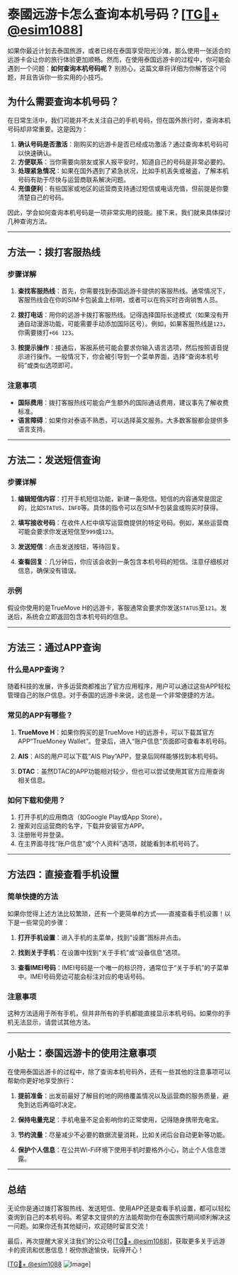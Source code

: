 # 泰國远游卡怎么查询本机号码？[[TG💪+ @esim1088](https://t.me/s/esim1088)]

如果你最近计划去泰国旅游，或者已经在泰国享受阳光沙滩，那么使用一张适合的远游卡会让你的旅行体验更加顺畅。然而，在使用泰国远游卡的过程中，你可能会遇到一个问题：**如何查询本机号码呢？** 别担心，这篇文章将详细为你解答这个问题，并且告诉你一些实用的小技巧。

## 为什么需要查询本机号码？

在日常生活中，我们可能并不太关注自己的手机号码，但在国外旅行时，查询本机号码却非常重要。这是因为：

1. **确认号码是否激活**：刚购买的远游卡是否已经成功激活？通过查询本机号码可以快速确认。
2. **方便联系**：当你需要向朋友或家人报平安时，知道自己的号码是非常必要的。
3. **处理紧急情况**：如果在国外遇到了紧急状况，比如手机丢失或被盗，了解本机号码有助于尽快与运营商联系解决问题。
4. **充值便利**：有些国家或地区的运营商支持通过短信或电话充值，但前提是你要清楚自己的号码。

因此，学会如何查询本机号码是一项非常实用的技能。接下来，我们就来具体探讨几种查询方法。

---

## 方法一：拨打客服热线

### 步骤详解

1. **查找客服热线**：首先，你需要找到泰国远游卡提供的客服热线。通常情况下，客服热线会在你的SIM卡包装盒上标明，或者可以在购买时咨询销售人员。
   
2. **拨打电话**：用你的远游卡拨打客服热线。记得选择国际长途模式（如果没有开通自动漫游功能，可能需要手动添加国际区号）。例如，如果客服热线是`123`，你需要拨打`+66 123`。

3. **按提示操作**：接通后，客服系统可能会要求你输入语言选项，然后按照语音提示进行操作。一般情况下，你会被引导到一个菜单界面，选择“查询本机号码”或类似选项即可。

### 注意事项

- **国际费用**：拨打客服热线可能会产生额外的国际通话费用，建议事先了解收费标准。
- **语言障碍**：如果你对泰语不熟悉，可以选择英文服务。大多数客服都会提供多语言支持。

---

## 方法二：发送短信查询

### 步骤详解

1. **编辑短信内容**：打开手机短信功能，新建一条短信。短信的内容通常是固定的，比如`STATUS`、`INFO`等。具体的指令可以在SIM卡包装盒或购买时获得。

2. **填写接收号码**：在收件人栏中填写运营商提供的特定号码。例如，某些运营商可能会要求你发送短信至`999`或`123`。

3. **发送短信**：点击发送按钮，等待回复。

4. **查看回复**：几分钟后，你应该会收到一条包含本机号码的短信。注意仔细核对信息，确保没有错误。

### 示例

假设你使用的是TrueMove H的远游卡，客服通常会要求你发送`STATUS`至`121`。发送后，系统会立即返回包含本机号码的信息。

---

## 方法三：通过APP查询

### 什么是APP查询？

随着科技的发展，许多运营商都推出了官方应用程序，用户可以通过这些APP轻松管理自己的账户信息。对于泰国的远游卡来说，这也是一个非常便捷的方法。

### 常见的APP有哪些？

1. **TrueMove H**：如果你购买的是TrueMove H的远游卡，可以下载其官方APP“TrueMoney Wallet”。登录后，进入“账户信息”页面即可查看本机号码。

2. **AIS**：AIS的用户可以下载“AIS Play”APP，登录后同样能够找到本机号码。

3. **DTAC**：虽然DTAC的APP功能相对较少，但也可以尝试使用其官方应用查询相关信息。

### 如何下载和使用？

1. 打开手机的应用商店（如Google Play或App Store）。
2. 搜索对应运营商的名字，下载并安装官方APP。
3. 注册账号并登录。
4. 在主界面寻找“账户信息”或“个人资料”选项，就能看到本机号码了。

---

## 方法四：直接查看手机设置

### 简单快捷的方法

如果你觉得上述方法比较繁琐，还有一个更简单的方式——直接查看手机设置！以下是一些常见的步骤：

1. **打开手机设置**：进入手机的主菜单，找到“设置”图标并点击。

2. **找到关于手机**：在设置中找到“关于手机”或“设备信息”选项。

3. **查看IMEI号码**：IMEI号码是一个唯一的标识符，通常位于“关于手机”的子菜单中。IMEI号码旁边可能会标注对应的电话号码。

### 注意事项

这种方法适用于所有手机，但并非所有的手机都能直接显示本机号码。如果你的手机无法显示，请尝试其他方法。

---

## 小贴士：泰国远游卡的使用注意事项

在使用泰国远游卡的过程中，除了查询本机号码外，还有一些其他的注意事项可以帮助你更好地享受旅行：

1. **提前准备**：出发前最好了解目的地的网络覆盖情况以及运营商的服务质量，避免到达后再临时决定。
   
2. **保持电量充足**：手机电量不足会影响你的正常使用，记得随身携带充电宝。

3. **节约流量**：尽量减少不必要的数据流量消耗，比如关闭后台自动更新等功能。

4. **保护个人信息**：在公共Wi-Fi环境下使用手机时要格外小心，防止个人信息泄露。

---

## 总结

无论你是通过拨打客服热线、发送短信、使用APP还是查看手机设置，都可以轻松查询到自己的本机号码。希望本文提供的方法能帮助你在泰国旅行期间顺利解决这一问题。如果你还有其他疑问，欢迎随时留言交流！

最后，再次提醒大家关注我们的公众号[[TG💪+ @esim1088](https://t.me/s/esim1088)]，获取更多关于远游卡的资讯和优惠信息！祝你旅途愉快，玩得开心！

[[TG💪+ @esim1088](https://t.me/s/esim1088) ![Image](https://i.postimg.cc/4NQfJmqS/Snipaste-2025-05-13-00-14-12.png)]